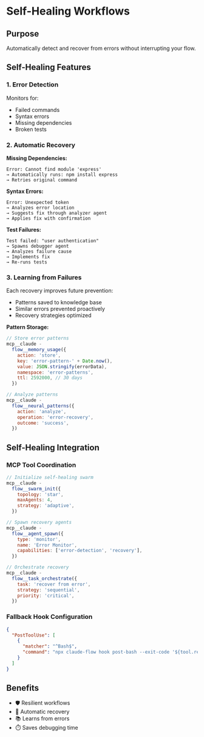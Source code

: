 # Self-Healing Workflows

## Purpose

Automatically detect and recover from errors without interrupting your flow.

## Self-Healing Features

### 1. Error Detection

Monitors for:

- Failed commands
- Syntax errors
- Missing dependencies
- Broken tests

### 2. Automatic Recovery

**Missing Dependencies:**

```
Error: Cannot find module 'express'
→ Automatically runs: npm install express
→ Retries original command
```

**Syntax Errors:**

```
Error: Unexpected token
→ Analyzes error location
→ Suggests fix through analyzer agent
→ Applies fix with confirmation
```

**Test Failures:**

```
Test failed: "user authentication"
→ Spawns debugger agent
→ Analyzes failure cause
→ Implements fix
→ Re-runs tests
```

### 3. Learning from Failures

Each recovery improves future prevention:

- Patterns saved to knowledge base
- Similar errors prevented proactively
- Recovery strategies optimized

**Pattern Storage:**

```javascript
// Store error patterns
mcp__claude -
  flow__memory_usage({
    action: 'store',
    key: 'error-pattern-' + Date.now(),
    value: JSON.stringify(errorData),
    namespace: 'error-patterns',
    ttl: 2592000, // 30 days
  })

// Analyze patterns
mcp__claude -
  flow__neural_patterns({
    action: 'analyze',
    operation: 'error-recovery',
    outcome: 'success',
  })
```

## Self-Healing Integration

### MCP Tool Coordination

```javascript
// Initialize self-healing swarm
mcp__claude -
  flow__swarm_init({
    topology: 'star',
    maxAgents: 4,
    strategy: 'adaptive',
  })

// Spawn recovery agents
mcp__claude -
  flow__agent_spawn({
    type: 'monitor',
    name: 'Error Monitor',
    capabilities: ['error-detection', 'recovery'],
  })

// Orchestrate recovery
mcp__claude -
  flow__task_orchestrate({
    task: 'recover from error',
    strategy: 'sequential',
    priority: 'critical',
  })
```

### Fallback Hook Configuration

```json
{
  "PostToolUse": [
    {
      "matcher": "^Bash$",
      "command": "npx claude-flow hook post-bash --exit-code '${tool.result.exitCode}' --auto-recover"
    }
  ]
}
```

## Benefits

- 🛡️ Resilient workflows
- 🔄 Automatic recovery
- 📚 Learns from errors
- ⏱️ Saves debugging time
